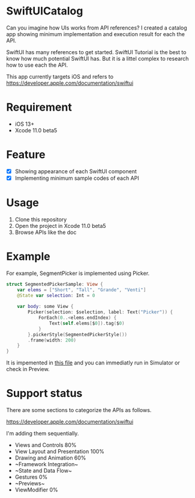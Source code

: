 # SwiftUICatalog

Can you imagine how UIs works from API references?
I created a catalog app showing minimum implementation and execution result for each the API.

SwiftUI has many references to get started.
SwiftUI Tutorial is the best to know how much potential SwiftUI has.
But it is a littel complex to research how to use each the API.

This app currently targets iOS and refers to https://developer.apple.com/documentation/swiftui

# Requirement
- iOS 13+
- Xcode 11.0 beta5

# Feature
- [x] Showing appearance of each SwiftUI component
- [x] Implementing minimum sample codes of each API

# Usage
1. Clone this repository
2. Open the project in Xcode 11.0 beta5
3. Browse APIs like the doc

# Example
For example, SegmentPicker is implemented using Picker.

```swift
struct SegmentedPickerSample: View {
    var elems = ["Short", "Tall", "Grande", "Venti"]
    @State var selection: Int = 0
    
    var body: some View {
        Picker(selection: $selection, label: Text("Picker")) {
            ForEach(0..<elems.endIndex) {
                Text(self.elems[$0]).tag($0)
            }
        }.pickerStyle(SegmentedPickerStyle())
        .frame(width: 200)
    }
}
```

It is impemented in [this file](https://github.com/kazuhiro4949/SwiftUICatalog/blob/master/SwiftUICatalog/Views%20and%20Controls/Sample/SegmentedPickerSample.swift) and you can immediatly run in Simulator or check in Preview.


# Support status

There are some sections to categorize the APIs as follows.

https://developer.apple.com/documentation/swiftui 


I'm adding them sequentially.

- Views and Controls 80%  
- View Layout and Presentation 100% 
- Drawing and Animation  60%  
- ~Framework Integration~
- ~State and Data Flow~
- Gestures 0% 
- ~Previews~
- ViewModifier 0%

